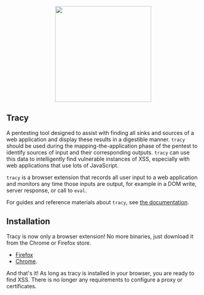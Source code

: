 <p align="center">
  <img src="https://user-images.githubusercontent.com/16947503/38943629-c354d81a-42e6-11e8-9644-cc956d92fbcc.png" width=250/>
</p>

## Tracy
A pentesting tool designed to assist with finding all sinks and sources of a web
application and display these results in a digestible manner. `tracy` should be used
during the mapping-the-application phase of the pentest to identify sources of input
and their corresponding outputs. `tracy` can use this data to intelligently find
vulnerable instances of XSS, especially with web applications that use lots of JavaScript.

`tracy` is a browser extension that records all user input 
to a web application and monitors any time those inputs are output, for example in a
DOM write, server response, or call to `eval`.

For guides and reference materials about `tracy`, see [the documentation](https://github.com/nccgroup/tracy/wiki).

## Installation

Tracy is now only a browser extension! No more binaries, just download it from the Chrome or Firefox store.

* [Firefox](https://addons.mozilla.org/en-US/firefox/addon/tracyplugin/)
* [Chrome](https://chrome.google.com/webstore/detail/tracy/lcgbimfijafcjjijgjoodgpblgmkckhn).

And that's it! As long as tracy is installed in your browser, you are ready to find XSS. There is no longer
any requirements to configure a proxy or certificates.
